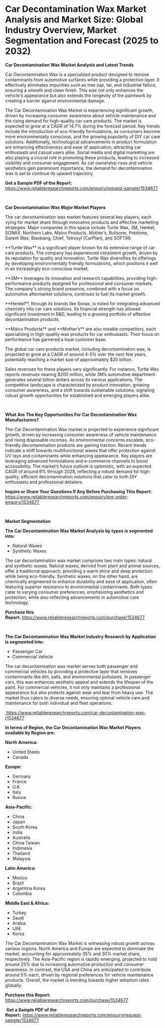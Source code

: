 <p><h1>Car Decontamination Wax Market Analysis and Market Size: Global Industry Overview, Market Segmentation and Forecast (2025 to 2032)</h1></p><p><strong>Car Decontamination Wax Market Analysis and Latest Trends</strong></p>
<p><p>Car Decontamination Wax is a specialized product designed to remove contaminants from automotive surfaces while providing a protective layer. It effectively eliminates impurities such as tree sap, tar, and industrial fallout, ensuring a smooth and clean finish. This wax not only enhances the vehicle's appearance but also extends the longevity of the paintwork by creating a barrier against environmental damage.</p><p>The Car Decontamination Wax Market is experiencing significant growth, driven by increasing consumer awareness about vehicle maintenance and the rising demand for high-quality car care products. The market is expected to grow at a CAGR of 14.7% during the forecast period. Key trends include the introduction of eco-friendly formulations, as consumers become more environmentally conscious, and the growing popularity of DIY car care solutions. Additionally, technological advancements in product formulation are enhancing effectiveness and ease of application, attracting car enthusiasts and casual users alike. Social media and digital marketing are also playing a crucial role in promoting these products, leading to increased visibility and consumer engagement. As car ownership rises and vehicle aesthetics gain paramount importance, the demand for decontamination wax is set to continue its upward trajectory.</p></p>
<p><strong>Get a Sample PDF of the Report:&nbsp;</strong> <a href="https://www.reliableresearchreports.com/enquiry/request-sample/1534677?utm_campaign=2758&utm_medium=2&utm_source=Github&utm_content=ia&utm_term=15042025&utm_id=car-decontamination-wax">https://www.reliableresearchreports.com/enquiry/request-sample/1534677</a></p>
<p>&nbsp;</p>
<p><strong>Car Decontamination Wax Major Market Players</strong></p>
<p><p>The car decontamination wax market features several key players, each vying for market share through innovative products and effective marketing strategies. Major companies in this space include Turtle Wax, 3M, Henkel, SONAX, Northern Labs, Malco Products, Mother’s, Bullsone, Prestone, Darent Wax, Biaobang, Chief, Tetrosyl (CarPlan), and SOFT99.</p><p>**Turtle Wax** is a significant player known for its extensive range of car care products. The company has experienced consistent growth, driven by its reputation for quality and innovation. Turtle Wax diversifies its offerings by developing environmentally friendly formulations, which positions it well in an increasingly eco-conscious market.</p><p>**3M** leverages its innovation and research capabilities, providing high-performance products designed for professional and consumer markets. The company's strong brand presence, combined with a focus on automotive aftermarket solutions, continues to fuel its market growth.</p><p>**Henkel**, through its brands like Sonax, is noted for integrating advanced chemistry into car care solutions. Its financial strength has allowed significant investment in R&D, leading to a growing portfolio of effective decontamination products.</p><p>**Malco Products** and **Mother’s** are also notable competitors, each specializing in high-quality wax products for car enthusiasts. Their focus on performance has garnered a loyal customer base.</p><p>The global car care products market, including decontamination wax, is projected to grow at a CAGR of around 4-5% over the next few years, potentially reaching a market size of approximately $20 billion. </p><p>Sales revenues for these players vary significantly. For instance, Turtle Wax reports revenues nearing $200 million, while 3M’s automotive department generates several billion dollars across its various applications. The competitive landscape is characterized by product innovation, growing consumer awareness, and a shift towards sustainable solutions, signaling robust growth opportunities for established and emerging players alike.</p></p>
<p>&nbsp;</p>
<p><strong>What Are The Key Opportunities For Car Decontamination Wax Manufacturers?</strong></p>
<p><p>The Car Decontamination Wax market is projected to experience significant growth, driven by increasing consumer awareness of vehicle maintenance and rising disposable incomes. As environmental concerns escalate, eco-friendly decontamination products are gaining traction. Recent trends indicate a shift towards multifunctional waxes that offer protection against UV rays and contaminants while enhancing appearance. Key players are leveraging advanced formulations and e-commerce channels to boost accessibility. The market’s future outlook is optimistic, with an expected CAGR of around 6% through 2028, reflecting a robust demand for high-quality, efficient decontamination solutions that cater to both DIY enthusiasts and professional detailers.</p></p>
<p><strong>Inquire or Share Your Questions If Any Before Purchasing This Report:</strong> <a href="https://www.reliableresearchreports.com/enquiry/pre-order-enquiry/1534677?utm_campaign=2758&utm_medium=2&utm_source=Github&utm_content=ia&utm_term=15042025&utm_id=car-decontamination-wax">https://www.reliableresearchreports.com/enquiry/pre-order-enquiry/1534677</a></p>
<p>&nbsp;</p>
<p><strong>Market Segmentation</strong></p>
<p><strong>The Car Decontamination Wax Market Analysis by types is segmented into:</strong></p>
<p><ul><li>Natural Waxes</li><li>Synthetic Waxes</li></ul></p>
<p><p>The car decontamination wax market comprises two main types: natural and synthetic waxes. Natural waxes, derived from plant and animal sources, offer a traditional approach, providing a warm shine and deep protection while being eco-friendly. Synthetic waxes, on the other hand, are chemically engineered to enhance durability and ease of application, often featuring superior resistance to environmental contaminants. Both types cater to varying consumer preferences, emphasizing aesthetics and protection, while also reflecting advancements in automotive care technology.</p></p>
<p><strong>Purchase this Report:&nbsp;</strong><a href="https://www.reliableresearchreports.com/purchase/1534677?utm_campaign=2758&utm_medium=2&utm_source=Github&utm_content=ia&utm_term=15042025&utm_id=car-decontamination-wax">https://www.reliableresearchreports.com/purchase/1534677</a></p>
<p>&nbsp;</p>
<p><strong>The Car Decontamination Wax Market Industry Research by Application is segmented into:</strong></p>
<p><ul><li>Passenger Car</li><li>Commercial Vehicle</li></ul></p>
<p><p>The car decontamination wax market serves both passenger and commercial vehicles by providing a protective layer that removes contaminants like dirt, salts, and environmental pollutants. In passenger cars, this wax enhances aesthetic appeal and extends the lifespan of the paint. For commercial vehicles, it not only maintains a professional appearance but also protects against wear and tear from heavy use. The market thus caters to diverse needs, ensuring optimal vehicle care and maintenance for both individual and fleet operations.</p></p>
<p><a href="https://www.reliableresearchreports.com/car-decontamination-wax-r1534677?utm_campaign=2758&utm_medium=2&utm_source=Github&utm_content=ia&utm_term=15042025&utm_id=car-decontamination-wax">&nbsp;https://www.reliableresearchreports.com/car-decontamination-wax-r1534677</a></p>
<p><strong>In terms of Region, the Car Decontamination Wax Market Players available by Region are:</strong></p>
<p>
    <p> <strong> North America: </strong>
        <ul>
            <li>United States</li>
            <li>Canada</li>
        </ul>
        </p> 
    <p> <strong> Europe: </strong>
        <ul>
            <li>Germany</li>
            <li>France</li>
            <li>U.K.</li>
            <li>Italy</li>
            <li>Russia</li>
        </ul>
        </p> 
    <p> <strong> Asia-Pacific: </strong>
        <ul>
            <li>China</li>
            <li>Japan</li>
            <li>South Korea</li>
            <li>India</li>
            <li>Australia</li>
            <li>China Taiwan</li>
            <li>Indonesia</li>
            <li>Thailand</li>
            <li>Malaysia</li>
        </ul>
        </p> 
    <p> <strong> Latin America: </strong>
        <ul>
            <li>Mexico</li>
            <li>Brazil</li>
            <li>Argentina Korea</li>
            <li>Colombia</li>
        </ul>
        </p> 
    <p> <strong> Middle East & Africa: </strong>
        <ul>
            <li>Turkey</li>
            <li>Saudi</li>
            <li>Arabia</li>
            <li>UAE</li>
            <li>Korea</li>
        </ul>
    </p>
    </p>
<p><p>The Car Decontamination Wax Market is witnessing robust growth across various regions. North America and Europe are expected to dominate the market, accounting for approximately 35% and 30% market share, respectively. The Asia-Pacific region is rapidly emerging, projected to hold around 25% due to increasing automotive production and consumer awareness. In contrast, the USA and China are anticipated to contribute around 5% each, driven by regional preferences for vehicle maintenance products. Overall, the market is trending towards higher adoption rates globally.</p></p>
<p><strong>Purchase this Report: </strong><a href="https://www.reliableresearchreports.com/purchase/1534677?utm_campaign=2758&utm_medium=2&utm_source=Github&utm_content=ia&utm_term=15042025&utm_id=car-decontamination-wax">https://www.reliableresearchreports.com/purchase/1534677</a></p>
<p>&nbsp;<strong>Get a Sample PDF of the Report:&nbsp;&nbsp;</strong><a href="https://www.reliableresearchreports.com/enquiry/request-sample/1534677?utm_campaign=2758&utm_medium=2&utm_source=Github&utm_content=ia&utm_term=15042025&utm_id=car-decontamination-wax">https://www.reliableresearchreports.com/enquiry/request-sample/1534677</a></p>
<p><strong></strong></p>
<p><p></p><p></p><p></p></p>